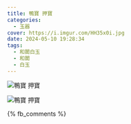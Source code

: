 ```yaml
---
title: 鴨寶 押寶
categories:
  - 玉器
cover: https://i.imgur.com/HH35x0i.jpg
date: 2024-05-10 19:28:34
tags:
  - 和闐白玉
  - 和闐
  - 白玉
---
```


![鴨寶 押寶](https://i.imgur.com/HH35x0i.jpg)

![鴨寶 押寶](https://i.imgur.com/s5SLCSd.jpg)

{% fb_comments %}
